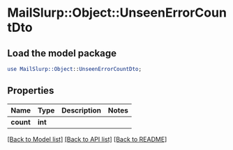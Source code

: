 # MailSlurp::Object::UnseenErrorCountDto

## Load the model package
```perl
use MailSlurp::Object::UnseenErrorCountDto;
```

## Properties
Name | Type | Description | Notes
------------ | ------------- | ------------- | -------------
**count** | **int** |  | 

[[Back to Model list]](../README#documentation-for-models) [[Back to API list]](../README#documentation-for-api-endpoints) [[Back to README]](../README)


